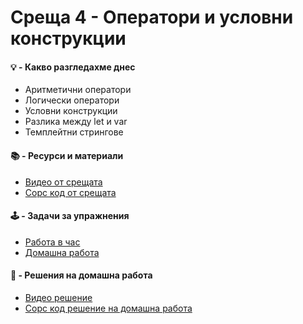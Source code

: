 # Среща 4 - Оператори и условни конструкции

#### 💡 - Какво разгледахме днес
- Аритметични оператори
- Логически оператори
- Условни конструкции
- Разлика между let и var
- Темплейтни стрингове

 #### 📚 - Ресурси и материали
- [Видео от срещата](https://www.youtube.com/watch?v=3qpPdPpM-jE&list=PLyZOguednhL5s3LH63o1q8CHhfNk4kvf1&index=5)
- [Сорс код от срещата](./source/)

 #### 🕹️ - Задачи за упражнения
- [Работа в час](./cw/README.md)
- [Домашна работа](./hw/README.md)

#### 📘 - Решения на домашна работа
- [Видео решение](https://www.youtube.com/watch?v=VndSp3HvEd0&list=PLyZOguednhL5s3LH63o1q8CHhfNk4kvf1&index=6)
- [Сорс код решение на домашна работа](./source-hw/README.md)